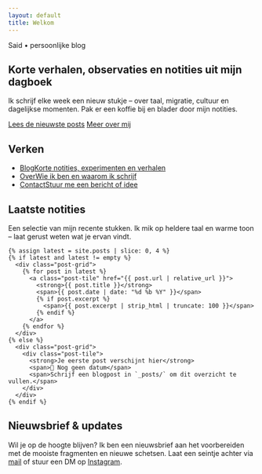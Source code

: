 ```yaml
---
layout: default
title: Welkom
---
```


<section class="hero shell">
  <span class="eyebrow">Said • persoonlijke blog</span>
  <h1>Korte verhalen, observaties en notities uit mijn dagboek</h1>
  <p>Ik schrijf elke week een nieuw stukje – over taal, migratie, cultuur en dagelijkse momenten. Pak er een koffie bij en blader door mijn notities.</p>
  <div class="hero-actions">
    <a class="btn btn-primary" href="{{ '/blog/' | relative_url }}">Lees de nieuwste posts</a>
    <a class="btn btn-secondary" href="{{ '/about' | relative_url }}">Meer over mij</a>
  </div>
</section>

<section class="layout-panels">
  <aside class="card sidebar-nav">
    <h2>Verken</h2>
    <ul>
      <li><a href="{{ '/blog/' | relative_url }}">Blog<span>Korte notities, experimenten en verhalen</span></a></li>
      <li><a href="{{ '/about' | relative_url }}">Over<span>Wie ik ben en waarom ik schrijf</span></a></li>
      <li><a href="mailto:{{ site.email | default: 'said@example.com' }}">Contact<span>Stuur me een bericht of idee</span></a></li>
    </ul>
  </aside>

  <div class="card primary-card">
    <h2>Laatste notities</h2>
    <p>Een selectie van mijn recente stukken. Ik mik op heldere taal en warme toon – laat gerust weten wat je ervan vindt.</p>

    {% assign latest = site.posts | slice: 0, 4 %}
    {% if latest and latest != empty %}
      <div class="post-grid">
        {% for post in latest %}
          <a class="post-tile" href="{{ post.url | relative_url }}">
            <strong>{{ post.title }}</strong>
            <span>{{ post.date | date: "%d %b %Y" }}</span>
            {% if post.excerpt %}
              <span>{{ post.excerpt | strip_html | truncate: 100 }}</span>
            {% endif %}
          </a>
        {% endfor %}
      </div>
    {% else %}
      <div class="post-grid">
        <div class="post-tile">
          <strong>Je eerste post verschijnt hier</strong>
          <span>📆 Nog geen datum</span>
          <span>Schrijf een blogpost in `_posts/` om dit overzicht te vullen.</span>
        </div>
      </div>
    {% endif %}
  </div>
</section>

<section class="shell">
  <div class="card primary-card">
    <h2>Nieuwsbrief & updates</h2>
    <p>Wil je op de hoogte blijven? Ik ben een nieuwsbrief aan het voorbereiden met de mooiste fragmenten en nieuwe schetsen. Laat een seintje achter via <a href="mailto:{{ site.email | default: 'said@example.com' }}">mail</a> of stuur een DM op <a href="https://www.instagram.com/anatolischejongen" target="_blank" rel="noopener">Instagram</a>.</p>
  </div>
</section>
